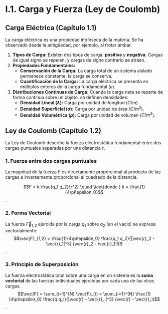 # I.1. Carga y Fuerza (Ley de Coulomb)

## Carga Eléctrica (Capítulo 1.1)

La carga eléctrica es una propiedad intrínseca de la materia. Se ha observado desde la antigüedad, por ejemplo, al frotar ámbar.

1.  **Tipos de Carga:** Existen dos tipos de carga: **positiva** y **negativa**. Cargas de igual signo se repelen, y cargas de signo contrario se atraen.
2.  **Propiedades Fundamentales:**
    *   **Conservación de la Carga:** La carga total de un sistema aislado permanece constante; la carga se conserva.
    *   **Cuantificación de la Carga:** La carga eléctrica se presenta en múltiplos enteros de la carga fundamental ($e$).
3.  **Distribuciones Continuas de Carga:** Cuando la carga neta se reparte de forma continua sobre un objeto, se definen densidades:
    *   **Densidad Lineal ($\lambda$):** Carga por unidad de longitud ($C/m$).
    *   **Densidad Superficial ($\sigma$):** Carga por unidad de área ($C/m^2$).
    *   **Densidad Volumétrica ($\rho$):** Carga por unidad de volumen ($C/m^3$).

## Ley de Coulomb (Capítulo 1.2)

La Ley de Coulomb describe la fuerza electrostática fundamental entre dos cargas puntuales separadas por una distancia $r$.

### 1. Fuerza entre dos cargas puntuales
La magnitud de la fuerza $F$ es directamente proporcional al producto de las cargas e inversamente proporcional al cuadrado de la distancia.

$$F = k \frac{q_1 q_2}{r^2} \quad \text{donde } k = \frac{1}{4\pi\epsilon_0}$$.

### 2. Forma Vectorial
La fuerza $\vec{F}_{1,2}$ ejercida por la carga $q_1$ sobre $q_2$ (en el vacío) se expresa vectorialmente:
$$\vec{F}_{1,2} = \frac{1}{4\pi\epsilon_0} \frac{q_1 q_2}{|\vec{r}_2 - \vec{r}_1|^3} (\vec{r}_2 - \vec{r}_1)$$.

### 3. Principio de Superposición
La fuerza electrostática total sobre una carga en un sistema es la **suma vectorial** de las fuerzas individuales ejercidas por cada una de las otras cargas.
$$\vec{F} = \sum_{i=1}^{N} \vec{F}_{i} = \sum_{i=1}^{N} \frac{1}{4\pi\epsilon_0} \frac{q q_i}{|\vec{r} - \vec{r}_i|^3} (\vec{r} - \vec{r}_i)$$.